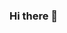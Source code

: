 ### Hi there 👋

<!--
**Sophia2024/Sophia2024** is a ✨ _special_ ✨ repository because its `README.md` (this file) appears on your GitHub profile.

I am SC.

I am a student at UT austin interested in Psychology.

Here are some ideas to get you started:

- 🔭 I’m currently working on ...
- 🌱 I’m currently learning ...
- 👯 I’m looking to collaborate on ...
- 🤔 I’m looking for help with ...
- 💬 Ask me about ...
- 📫 How to reach me: ...
- 😄 Pronouns: ...
- ⚡ Fun fact: ...
-->
